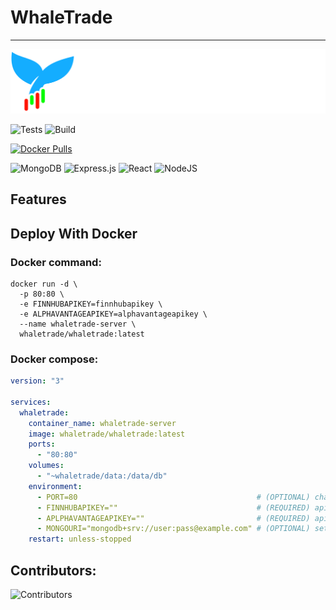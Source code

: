 # WhaleTrade
<hr>

![ProjectLogo](https://github.com/LoganBrinsmead/WhaleTrade/blob/dev/front-end/src/component/logo/typelogo-full-color_white.png)

![Tests](https://github.com/LoganBrinsmead/WhaleTrade/actions/workflows/api_testing.yml/badge.svg)
![Build](https://github.com/LoganBrinsmead/WhaleTrade/actions/workflows/build.yaml/badge.svg)

[![Docker Pulls](https://img.shields.io/docker/pulls/whaletrade/whaletrade.svg)](https://hub.docker.com/r/whaletrade/whaletrade)

![MongoDB](https://img.shields.io/badge/MongoDB-%234ea94b.svg?style=for-the-badge&logo=mongodb&logoColor=white)
![Express.js](https://img.shields.io/badge/express.js-%23404d59.svg?style=for-the-badge&logo=express&logoColor=%2361DAFB)
![React](https://img.shields.io/badge/react-%2320232a.svg?style=for-the-badge&logo=react&logoColor=%2361DAFB)
![NodeJS](https://img.shields.io/badge/node.js-6DA55F?style=for-the-badge&logo=node.js&logoColor=white)
## Features

## Deploy With Docker
### Docker command:
```shell
docker run -d \
  -p 80:80 \
  -e FINNHUBAPIKEY=finnhubapikey \
  -e ALPHAVANTAGEAPIKEY=alphavantageapikey \
  --name whaletrade-server \
  whaletrade/whaletrade:latest
```
### Docker compose:
```yaml
version: "3"

services:
  whaletrade:
    container_name: whaletrade-server
    image: whaletrade/whaletrade:latest
    ports:
      - "80:80"
    volumes:
      - "~whaletrade/data:/data/db"
    environment:
      - PORT=80                                        # (OPTIONAL) change the port of the server
      - FINNHUBAPIKEY=""                               # (REQUIRED) api key from finnhub.io
      - APLPHAVANTAGEAPIKEY=""                         # (REQUIRED) api key from alphavantage.co
      - MONGOURI="mongodb+srv://user:pass@example.com" # (OPTIONAL) set if you don't want to use the packaged database
    restart: unless-stopped

```

## Contributors:
![Contributors](https://contrib.rocks/image?repo=LoganBrinsmead/WhaleTrade)